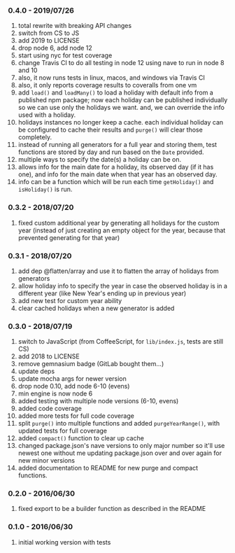### 0.4.0 - 2019/07/26

1. total rewrite with breaking API changes
2. switch from CS to JS
3. add 2019 to LICENSE
4. drop node 6, add node 12
5. start using nyc for test coverage
6. change Travis CI to do all testing in node 12 using nave to run in node 8 and 10
7. also, it now runs tests in linux, macos, and windows via Travis CI
8. also, it only reports coverage results to coveralls from one vm
9. add `load()` and `loadMany()` to load a holiday with default info from a published npm package; now each holiday can be published individually so we can use only the holidays we want. and, we can override the info used with a holiday.
10. holidays instances no longer keep a cache. each individual holiday can be configured to cache their results and `purge()` will clear those completely.
11. instead of running all generators for a full year and storing them, test functions are stored by day and run based on the `Date` provided.
12. multiple ways to specify the date(s) a holiday can be on.
13. allows info for the main date for a holiday, its observed day (if it has one), and info for the main date when that year has an observed day.
14. info can be a function which will be run each time `getHoliday()` and `isHoliday()` is run.


### 0.3.2 - 2018/07/20

1. fixed custom additional year by generating all holidays for the custom year (instead of just creating an empty object for the year, because that prevented generating for that year)

### 0.3.1 - 2018/07/20

1. add dep @flatten/array and use it to flatten the array of holidays from generators
2. allow holiday info to specify the year in case the observed holiday is in a different year (like New Year's ending up in previous year)
3. add new test for custom year ability
4. clear cached holidays when a new generator is added

### 0.3.0 - 2018/07/19

1. switch to JavaScript (from CoffeeScript, for `lib/index.js`, tests are still CS)
1. add 2018 to LICENSE
2. remove gemnasium badge (GitLab bought them...)
3. update deps
4. update mocha args for newer version
5. drop node 0.10, add node 6-10 (evens)
6. min engine is now node 6
7. added testing with multiple node versions (6-10, evens)
8. added code coverage
9. added more tests for full code coverage
10. split `purge()` into multiple functions and added `purgeYearRange()`, with updated tests for full coverage
11. added `compact()` function to clear up cache
12. changed package.json's nave versions to only major number so it'll use newest one without me updating package.json over and over again for new minor versions
13. added documentation to README for new purge and compact functions.


### 0.2.0 - 2016/06/30

1. fixed export to be a builder function as described in the README

### 0.1.0 - 2016/06/30

1. initial working version with tests
